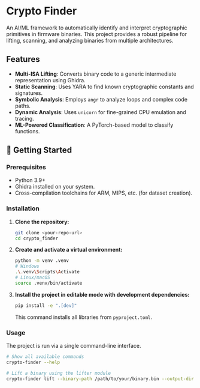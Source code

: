 # Crypto Finder

An AI/ML framework to automatically identify and interpret cryptographic primitives in firmware binaries. This project provides a robust pipeline for lifting, scanning, and analyzing binaries from multiple architectures.

## Features
-   **Multi-ISA Lifting**: Converts binary code to a generic intermediate representation using Ghidra.
-   **Static Scanning**: Uses YARA to find known cryptographic constants and signatures.
-   **Symbolic Analysis**: Employs `angr` to analyze loops and complex code paths.
-   **Dynamic Analysis**: Uses `unicorn` for fine-grained CPU emulation and tracing.
-   **ML-Powered Classification**: A PyTorch-based model to classify functions.

## 🚀 Getting Started

### Prerequisites
-   Python 3.9+
-   Ghidra installed on your system.
-   Cross-compilation toolchains for ARM, MIPS, etc. (for dataset creation).

### Installation
1.  **Clone the repository:**
    ```bash
    git clone <your-repo-url>
    cd crypto_finder
    ```

2.  **Create and activate a virtual environment:**
    ```bash
    python -m venv .venv
    # Windows
    .\.venv\Scripts\Activate
    # Linux/macOS
    source .venv/bin/activate
    ```

3.  **Install the project in editable mode with development dependencies:**
    ```bash
    pip install -e ".[dev]"
    ```
    This command installs all libraries from `pyproject.toml`.

### Usage
The project is run via a single command-line interface.

```bash
# Show all available commands
crypto-finder --help

# Lift a binary using the lifter module
crypto-finder lift --binary-path /path/to/your/binary.bin --output-dir /path/to/output